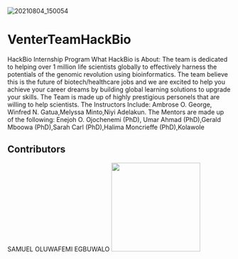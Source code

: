 ![20210804_150054](https://user-images.githubusercontent.com/85350295/128229420-fcfd54e6-1f2c-4039-ae5a-a262139c0bbf.jpg)
# VenterTeamHackBio
HackBio Internship Program
What HackBio is About: The team is dedicated to helping over 1 million life scientists globally to effectively harness the potentials of the genomic revolution using bioinformatics. The team believe this is the future of biotech/healthcare jobs and we are excited to help you achieve your career dreams by building global learning solutions to upgrade your skills.
The Team is made up of highly prestigious personels that are willing to help scientists. The Instructors Include: Ambrose O. George, Winfred N. Gatua,Melyssa Minto,Niyi Adelakun. The Mentors are made up of the following: Enejoh O. Ojochenemi (PhD), Umar Ahmad (PhD),Gerald Mboowa (PhD),Sarah Carl (PhD),Halima Moncrieffe (PhD),Kolawole


## Contributors

SAMUEL OLUWAFEMI EGBUWALO
<img src="https://user-images.githubusercontent.com/85350295/128229526-b9ab5e42-0535-41dd-bd52-5748e340eb93.jpg" width = "200" height ="200" >
